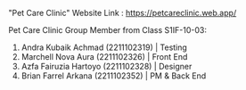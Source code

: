 "Pet Care Clinic" Website Link : https://petcareclinic.web.app/

Pet Care Clinic Group Member from Class S1IF-10-03:
1. Andra Kubaik Achmad   (2211102319) | Testing
2. Marchell Nova Aura    (2211102326) | Front End
3. Azfa Fairuzia Hartoyo (2211102328) | Designer
4. Brian Farrel Arkana   (2211102352) | PM & Back End

